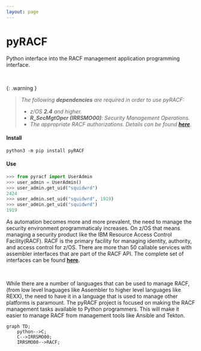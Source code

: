 ```yaml
---
layout: page
---
```


<h1>pyRACF</h1>

Python interface into the RACF management application programming interface.

&nbsp;

{: .warning }
> _The following **dependencies** are required in order to use pyRACF:_
> * _z/OS **2.4** and higher._
> * _**R_SecMgtOper (IRRSMO00)**: Security Management Operations._
> * _The appropriate RACF authorizations. Details can be found **[here](https://www.ibm.com/docs/en/zos/2.3.0?topic=operations-racf-authorization)**._

#### Install

```shell
python3 -m pip install pyRACF
```

#### Use

```python
>>> from pyracf import UserAdmin
>>> user_admin = UserAdmin()
>>> user_admin.get_uid("squidwrd")
2424
>>> user_admin.set_uid("squidwrd", 1919)
>>> user_admin.get_uid("squidwrd")
1919
```

As automation becomes more and more prevalent, the need to manage the security environment programmaticaly increases. On z/OS that means managing a security product like the IBM Resource Access Control Facility(RACF). RACF is the primary facility for managing identity, authority, and access control for z/OS. There are more than 50 callable services with assembler interfaces that are part of the RACF API. The complete set of interfaces can be found **[here](http://publibz.boulder.ibm.com/epubs/pdf/ich2d112.pdf)**.

&nbsp;

While there are a number of languages that can be used to manage RACF, (from low level lnaguages like Assembler to higher level languages like REXX), the need to have it in a language that is used to manage other platforms is paramount. The pyRACF project is focused on making the RACF management tasks available to Python programmers. This will make it easier to manage RACF from management tools like Ansible and Tekton.

```mermaid
graph TD;
    python-->C;
    C-->IRRSMO00;
    IRRSMO00-->RACF;
```